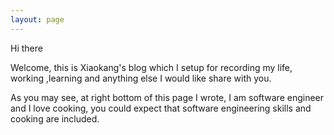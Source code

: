 ```yaml
---
layout: page
---
```


Hi there

Welcome, this is Xiaokang's blog which I setup for recording my life, working ,learning and anything else I would like share with you.

As you may see, at right bottom of this page I wrote, I am software engineer and I love cooking, you could expect that software engineering skills and cooking are included.
